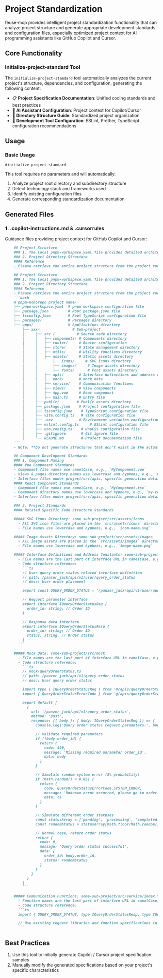 # Project Standardization

feuse-mcp provides intelligent project standardization functionality that can analyze project structure and generate appropriate development standards and configuration files, especially optimized project context for AI programming assistants like GitHub Copilot and Cursor.

## Core Functionality

### initialize-project-standard Tool

The `initialize-project-standard` tool automatically analyzes the current project's structure, dependencies, and configuration, generating the following content:

- 📋 **Project Specification Documentation**: Unified coding standards and best practices
- 🤖 **AI Assistant Configuration**: Project context for Copilot/Cursor
- 📁 **Directory Structure Guide**: Standardized project organization
- 🔧 **Development Tool Configuration**: ESLint, Prettier, TypeScript configuration recommendations

## Usage

### Basic Usage

```
#initialize-project-standard
```

This tool requires no parameters and will automatically:
1. Analyze project root directory and subdirectory structure
2. Detect technology stack and frameworks used
3. Identify existing configuration files
4. Generate corresponding standardization documentation

## Generated Files

### 1. .copilot-instructions.md & .cursorrules
Guidance files providing project context for GitHub Copilot and Cursor:

```markdown
    ## Project Structure
    ### 1. The local pnpm-workspace.yaml file provides detailed architecture information
    ### 2. Project Directory Structure
    #### Reference
    - Please retrieve the entire project structure from the project root directory, then generate a structure similar to the following:
    ```
    ## Project Structure
    ### 1. The local pnpm-workspace.yaml file provides detailed architecture information
    ### 2. Project Directory Structure
    #### Reference
    - Please retrieve the entire project structure from the project root directory, then generate a structure similar to the following:
    ```bash
    A pnpm-monorepo project name/
    ├── pnpm-workspace.yaml  # pnpm workspace configuration file
    ├── package.json         # Root package.json file
    ├── tsconfig.json        # Root TypeScript configuration file
    ├── packages/            # Packages directory
    ├── apps/                # Applications directory
        ├── xxx/               # Sub-project
        │     ├── src /          # Source code directory
        │     │   ├── components/ # Components directory
        |     │   ├── router/     # Router configuration
        │     │   ├── store/      # State management directory
        │     │   ├── utils/      # Utility functions directory
        │     │   ├── assets/     # Static assets directory
        │     │       ├── icons/     # SVG icons directory
        │     │       ├── images/     # Image assets directory
        │     │       ├── fonts/      # Font assets directory
        │     │   ├── apis/       # Interface definitions and address constants
        │     │   ├── mock/       # mock data
        │     │   ├── service/    # Communication functions
        │     │   ├── views/      # View components
        │     │   ├── App.vue     # Root component
        │     │   ├── main.ts     # Entry file
        │     ├── public/        # Public assets directory
        │     ├── package.json    # Project configuration file
        │     ├── tsconfig.json    # TypeScript configuration file
        │     ├── vite.config.ts   # Vite configuration file
        │     ├── .env            # Environment variables configuration file
        │     ├── eslint.config.ts     # ESLint configuration file
        │     ├── uno.config.ts    # UnoCSS configuration file
        │     ├── .gitignore       # Git ignore file
        │     └── README.md        # Project documentation file
    ```
    - Note: **Do not generate structures that don't exist in the actual project**

    ## Component Development Standards
    ### 1. Component Naming
    #### Vue Component Standards
    - Component file names use camelCase, e.g., `MyComponent.vue`
    - views & pages directory names use lowercase and hyphens, e.g., `my-component`
    - Interface files under project/src/apis, specific generation details below
    #### React Component Standards
    - Component file names use camelCase, e.g., `MyComponent.tsx`
    - Component directory names use lowercase and hyphens, e.g., `my-component`
    - Interface files under project/src/apis, specific generation details below

    ### 2. Project Standards
    #### Related Specific Code Structure Standards

    ##### SVG Icons Directory: some-sub-project/src/assets/icons
      - All SVG icon files are placed in the `src/assets/icons` directory
      - File names use lowercase and hyphens, e.g., `icon-name.svg`

    ##### Image Assets Directory: some-sub-project/src/assets/images
      - All image assets are placed in the `src/assets/images` directory
      - File names use lowercase and hyphens, e.g., `image-name.png`

    ##### Interface Definitions and Address Constants: some-sub-project/src/apis
      - File names are the last part of interface URL in camelCase, e.g., `queryOrderStatus.ts`
      - Code structure reference:
        ```ts
        // User query order status related interface definition
        // path: /panzer_jack/api/v1/user/query_order_status
        // desc: User order placement

        export const QUERY_ORDER_STATUS = '/panzer_jack/api/v1/user/query_order_status'

        // Request parameter interface
        export interface IQueryOrderStatusReq {
          order_id: string; // Order ID
        }

        // Response data interface
        export interface IQueryOrderStatusResp {
          order_id: string; // Order ID
          status: string; // Order status
        }
      ```

    ##### Mock Data: some-sub-project/src/mock
      - File names are the last part of interface URL in camelCase, e.g., `queryOrderStatus.ts`
      - Code structure reference:
        ```ts
        // mock/queryOrderStatus.ts
        // path: /panzer_jack/api/v1/query_order_status
        // desc: User query order status

        import type { IQueryOrderStatusReq } from '@/apis/queryOrderStatus'
        import { QueryOrderStatusErrorCode } from '@/apis/queryOrderStatus'

        export default [
          {
            url: '/panzer_jack/api/v1/query_order_status',
            method: 'post',
            response: ({ body }: { body: IQueryOrderStatusReq }) => {
              console.log('Query order status request parameters:', body)

              // Validate required parameters
              if (!body.order_id) {
                return {
                  code: 400,
                  message: 'Missing required parameter order_id',
                  data: body
                }
              }

              // Simulate random system error (5% probability)
              if (Math.random() < 0.05) {
                return {
                  code: QueryOrderStatusErrorCode.SYSTEM_ERROR,
                  message: 'Unknown error occurred, please go to order list to confirm if order was placed successfully or cancel (order list display may have 15-minute delay)',
                  data: {}
                }
              }

              // Simulate different order statuses
              const statusArray = ['pending', 'processing', 'completed', 'cancelled']
              const randomStatus = statusArray[Math.floor(Math.random() * statusArray.length)]

              // Normal case, return order status
              return {
                code: 0,
                message: 'Query order status successful',
                data: {
                  order_id: body.order_id,
                  status: randomStatus
                }
              }
            }
          }
        ]
        ```

    ##### Communication Functions: some-sub-project/src/service/index.ts
      - Function names are the last part of interface URL in camelCase, e.g., `queryOrderStatus.ts`
      - Code structure reference:
      ```ts
      import { QUERY_ORDER_STATUS, type IQueryOrderStatusResp, type IQueryOrderStatusReq } from '@/apis/queryOrderStatus.ts'

      // Use existing request libraries and function specifications in current project to generate request functions
      ```
```

## Best Practices
1. Use this tool to initially generate Copilot / Cursor project specification samples
2. Manually modify the generated specifications based on your project's specific characteristics

